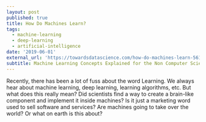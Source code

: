 ```yaml
---
layout: post
published: true
title: How Do Machines Learn?
tags:
  - machine-learning
  - deep-learning
  - artificial-intelligence
date: '2019-06-01'
external_url: 'https://towardsdatascience.com/how-do-machines-learn-561181ed209a'
subtitle: Machine Learning Concepts Explained for the Non Computer Science People
---
```

Recently, there has been a lot of fuss about the word Learning. We always hear about machine learning, deep learning, learning algorithms, etc. But what does this really mean? Did scientists find a way to create a brain-like component and implement it inside machines? Is it just a marketing word used to sell software and services? Are machines going to take over the world? Or what on earth is this about?
